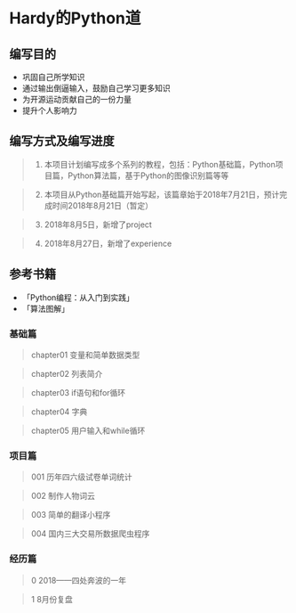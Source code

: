 # Hardy的Python道

## 编写目的

* 巩固自己所学知识
* 通过输出倒逼输入，鼓励自己学习更多知识
* 为开源运动贡献自己的一份力量
* 提升个人影响力

## 编写方式及编写进度

> 1. 本项目计划编写成多个系列的教程，包括：Python基础篇，Python项目篇，Python算法篇，基于Python的图像识别篇等等

> 2. 本项目从Python基础篇开始写起，该篇章始于2018年7月21日，预计完成时间2018年8月21日（暂定）

> 3. 2018年8月5日，新增了project

> 4. 2018年8月27日，新增了experience

## 参考书籍

* 「Python编程：从入门到实践」
* 「算法图解」

### 基础篇

> chapter01 变量和简单数据类型

> chapter02 列表简介

> chapter03 if语句和for循环

> chapter04 字典

> chapter05 用户输入和while循环

### 项目篇

> 001 历年四六级试卷单词统计

> 002 制作人物词云

> 003 简单的翻译小程序

> 004 国内三大交易所数据爬虫程序

### 经历篇

> 0 2018——四处奔波的一年

> 1 8月份复盘
